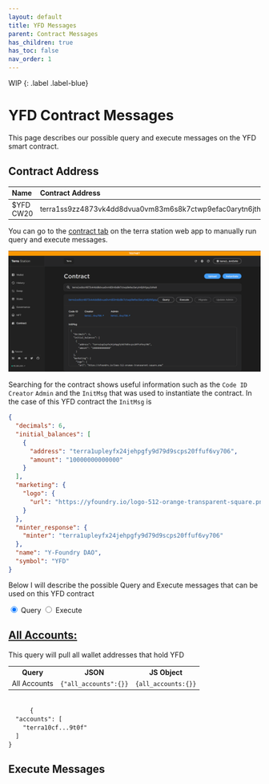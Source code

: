 ```yaml
---
layout: default
title: YFD Messages
parent: Contract Messages
has_children: true
has_toc: false
nav_order: 1
---
```


WIP
{: .label .label-blue}

# **YFD Contract Messages**

This page describes our possible query and execute messages on the YFD smart contract. 

## Contract Address

| Name         | Contract Address                                                  |
|:-------------|:------------------------------------------------------------------|
| $YFD CW20    | terra1ss9zz4873vk4dd8dvua0vm83m6s8k7ctwp9efac0arytn6jthfgsy2d4a9  |

You can go to the [contract tab](https://station.terra.money/contract) on the terra station web app to manually run query and execute messages.

![YFD Contract](/assets/images/develop/dapp/contracts/yfdSearch.png)

Searching for the contract shows useful information such as the `Code ID` `Creator` `Admin` and the `InitMsg` that was used to instantiate the contract. In the case of this YFD contract the `InitMsg` is 

```json
{
  "decimals": 6,
  "initial_balances": [
    {
      "address": "terra1upleyfx24jehpgfy9d79d9scps20ffuf6vy706",
      "amount": "10000000000000"
    }
  ],
  "marketing": {
    "logo": {
      "url": "https://yfoundry.io/logo-512-orange-transparent-square.png"
    }
  },
  "minter_response": {
    "minter": "terra1upleyfx24jehpgfy9d79d9scps20ffuf6vy706"
  },
  "name": "Y-Foundry DAO",
  "symbol": "YFD"
}
```

Below I will describe the possible Query and Execute messages that can be used on this YFD contract

<div class="tabset">
  <!-- Tab 1 -->
  <input type="radio" name="tabset" id="tab1" aria-controls="query" checked>
  <label for="tab1">Query</label>
  <!-- Tab 2 -->
  <input type="radio" name="tabset" id="tab2" aria-controls="execute">
  <label for="tab2">Execute</label>
  
  <div class="tab-panels">
    <section id="query" class="tab-panel">
      <h2><u>All Accounts:</u></h2>
      <p>This query will pull all wallet addresses that hold YFD</p>
      <table style="width:100%">
        <tr>
          <th>Query</th>
          <th>JSON</th>
          <th>JS Object</th>
        </tr>
        <tr>
          <td>All Accounts</td>
          <td><code>{"all_accounts":{}}</code></td>
          <td><code>{all_accounts:{}}</code></td>
        </tr>
      </table>
      <code>
      {
  "accounts": [
    "terra10cf...9t0f"
  ]
}
</code>
  </section>
  <section id="execute" class="tab-panel">
      <h2>Execute Messages</h2>
       
  </section>
  </div>
  
</div>
